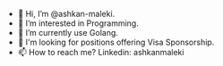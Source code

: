 - 👋 Hi, I’m @ashkan-maleki.
- 👀 I’m interested in Programming.
- 🌱 I’m currently use Golang.
- 💞️ I'm looking for positions offering Visa Sponsorship.
- 📫 How to reach me? Linkedin: ashkanmaleki

<!---
ashkan-maleki/ashkan-maleki is a ✨ special ✨ repository because its `README.md` (this file) appears on your GitHub profile.
You can click the Preview link to take a look at your changes.
--->
